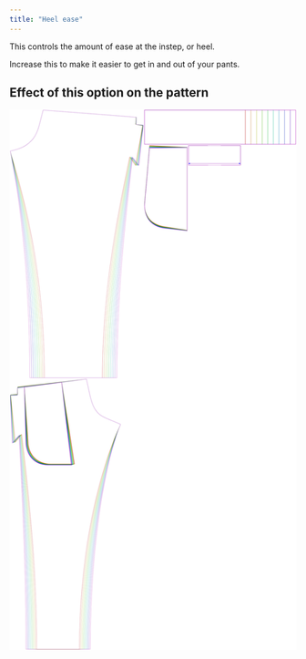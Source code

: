 ```yaml
---
title: "Heel ease"
---
```


This controls the amount of ease at the instep, or heel.

Increase this to make it easier to get in and out of your pants.

## Effect of this option on the pattern

![This image shows the effect of this option by superimposing several variants that have a different value for this option](paco_heelease_sample.svg "Effect of this option on the pattern")
